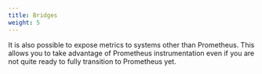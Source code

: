 ```yaml
---
title: Bridges
weight: 5
---
```


It is also possible to expose metrics to systems other than Prometheus.
This allows you to take advantage of Prometheus instrumentation even
if you are not quite ready to fully transition to Prometheus yet.